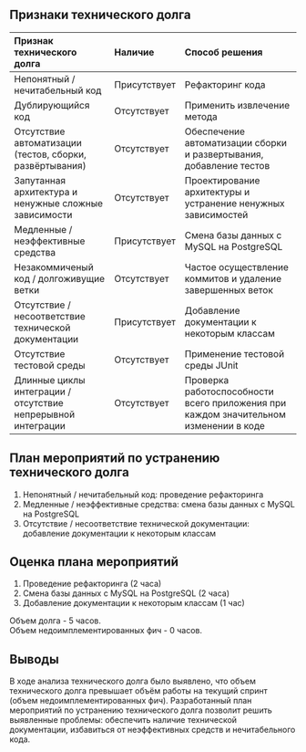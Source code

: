 ## Признаки технического долга
| Признак технического долга | Наличие | Способ решения |
|:---|:---|:---|
| Непонятный / нечитабельный код | Присутствует | Рефакторинг кода |
| Дублирующийся код | Отсутствует | Применить извлечение метода
| Отсутствие автоматизации (тестов, сборки, развёртывания) | Отсутствует | Обеспечение автоматизации сборки и развертывания, добавление тестов |
| Запутанная архитектура и ненужные сложные зависимости | Отсутствует | Проектирование архитектуры и устранение ненужных зависимостей |
| Медленные / неэффективные средства | Присутствует | Смена базы данных с MySQL на PostgreSQL |
| Незакоммиченый код / долгоживущие ветки | Отсутствует | Частое осуществление коммитов и удаление завершенных веток |
| Отсутствие / несоответствие технической документации | Присутствует | Добавление документации к некоторым классам |
| Отсутствие тестовой среды | Отсутствует | Применение тестовой среды JUnit |
| Длинные циклы интеграции / отсутствие непрерывной интеграции | Отсутствует | Проверка работоспособности всего приложения при каждом значительном изменении в коде|

## План мероприятий по устранению технического долга

1. Непонятный / нечитабельный код: проведение рефакторинга
2. Медленные / неэффективные средства: смена базы данных с MySQL на PostgreSQL
3. Отсутствие / несоответствие технической документации: добавление документации к некоторым классам

## Оценка плана мероприятий

1. Проведение рефакторинга (2 часа)
2. Смена базы данных с MySQL на PostgreSQL (2 часа)
3. Добавление документации к некоторым классам (1 час)

Объем долга - 5 часов.  
Объем недоимплементированных фич - 0 часов.

## Выводы
В ходе анализа технического долга было выявлено, что объем технического долга превышает объём работы на текущий спринт (объем недоимплементированных фич). Разработанный план мероприятий по устранению технического долга позволит решить выявленные проблемы: обеспечить наличие технической документации, избавиться от неэффективных средств и нечитабельного кода.
